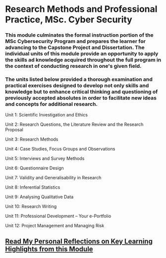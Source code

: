 # Research Methods and Professional Practice, MSc. Cyber Security

### This module culminates the formal instruction portion of the MSc Cybersecurity Program and prepares the learner for advancing to the Capstone Project and Dissertation. The individual units of this module provide an opportunity to apply the skills ad knowledge acquired throughout the full program in the context of conducting research in one's given field.

### The units listed below provided a thorough examination and practical exercises designed to develop not only skills and knowledge but to enhance critical thinking and questioning of previously accepted absolutes in order to facilitate new ideas and concepts for additional research.

Unit 1: Scientific Investigation and Ethics  

Unit 2: Research Questions, the Literature Review and the Research Proposal

Unit 3: Research Methods

Unit 4: Case Studies, Focus Groups and Observations

Unit 5: Interviews and Survey Methods

Unit 6: Questionnaire Design

Unit 7: Validity and Generalisability in Research

Unit 8: Inferential Statistics

Unit 9: Analysing Qualitative Data

Unit 10: Research Writing

Unit 11: Professional Development – Your e-Portfolio

Unit 12: Project Management and Managing Risk

## [Read My Personal Reflections on Key Learning Highlights from this Module](Research_Methods_and_Professional_Practice.pdf)

